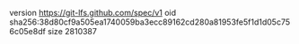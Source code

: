 version https://git-lfs.github.com/spec/v1
oid sha256:38d80cf9a505ea1740059ba3ecc89162cd280a81953fe5f1d1d05c756c05e8df
size 2810387

